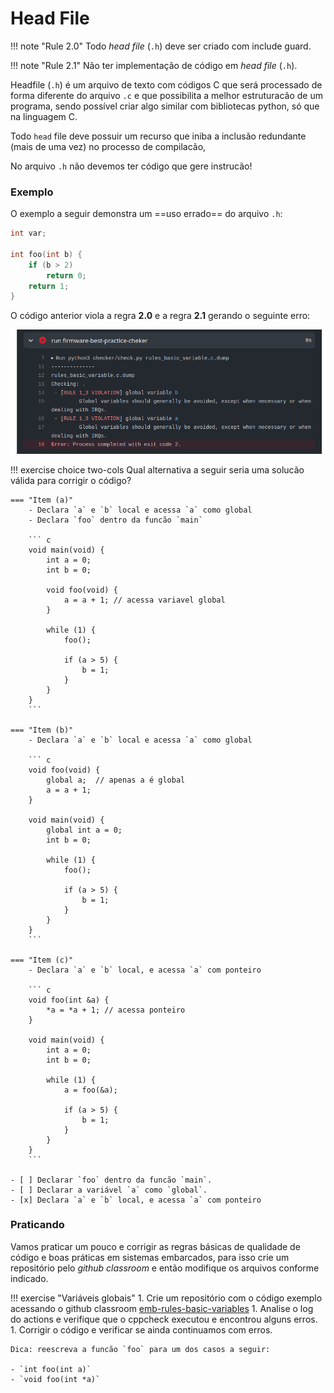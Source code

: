 # Head File

!!! note "Rule 2.0" 
    Todo *head file* (`.h`) deve ser criado com include guard.
    
!!! note "Rule 2.1"
    Não ter implementação de código em *head file* (`.h`).

Headfile (`.h`) é um arquivo de texto com códigos C que será processado de forma diferente do arquivo `.c` e que possibilita a melhor estruturacão de um programa, sendo possível criar algo similar com bibliotecas python, só que na linguagem C. 

Todo `head` file deve possuir um recurso que iniba a inclusão redundante (mais de uma vez) no processo de compilacão, 

No arquivo `.h` não devemos ter código que gere instrucão!



### Exemplo

O exemplo a seguir demonstra um ==uso errado== do arquivo `.h`:

```c
int var; 

int foo(int b) {
    if (b > 2) 
        return 0;
    return 1;
}
```

O código anterior viola a regra **2.0** e a regra **2.1** gerando o seguinte erro:

![](figs/checker-rule1-1.png)

!!! exercise choice two-cols
    Qual alternativa a seguir seria uma solucão válida para corrigir o código?
    
    === "Item (a)"
        - Declara `a` e `b` local e acessa `a` como global
        - Declara `foo` dentro da funcão `main` 
        
        ``` c 
        void main(void) {
            int a = 0;
            int b = 0;

            void foo(void) {
                a = a + 1; // acessa variavel global
            }

            while (1) {
                foo();

                if (a > 5) {
                    b = 1;
                }
            }
        }
        ```
    
    === "Item (b)"
        - Declara `a` e `b` local e acessa `a` como global

        ``` c 
        void foo(void) {
            global a;  // apenas a é global
            a = a + 1;
        }
        
        void main(void) {
            global int a = 0;
            int b = 0;

            while (1) {
                foo();

                if (a > 5) {
                    b = 1;
                }
            }
        }
        ```
     
    === "Item (c)"
        - Declara `a` e `b` local, e acessa `a` com ponteiro

        ``` c 
        void foo(int &a) {
            *a = *a + 1; // acessa ponteiro
        }
        
        void main(void) {
            int a = 0;
            int b = 0;

            while (1) {
                a = foo(&a);

                if (a > 5) {
                    b = 1;
                }
            }
        }
        ```
    
    - [ ] Declarar `foo` dentro da funcão `main`.
    - [ ] Declarar a variável `a` como `global`.
    - [x] Declara `a` e `b` local, e acessa `a` com ponteiro

### Praticando

Vamos praticar um pouco e corrigir as regras básicas de qualidade de código e boas práticas em sistemas embarcados, para isso crie um repositório pelo *github classroom* e então modifique os arquivos conforme indicado.

!!! exercise "Variáveis globais"
    1. Crie um repositório com o código exemplo acessando o github classroom [emb-rules-basic-variables]({{rules_variables_classroom}})
    1. Analise o log do actions e verifique que o cppcheck executou e encontrou alguns erros.
    1. Corrigir o código e verificar se ainda continuamos com erros.
 
    Dica: reescreva a funcão `foo` para um dos casos a seguir:
    
    - `int foo(int a)`
    - `void foo(int *a)`
